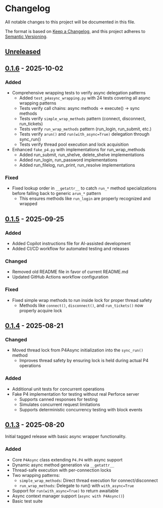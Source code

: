 # Changelog

All notable changes to this project will be documented in this file.

The format is based on [Keep a Changelog](https://keepachangelog.com/en/1.0.0/),
and this project adheres to [Semantic Versioning](https://semver.org/spec/v2.0.0.html).

## [Unreleased]

## [0.1.6] - 2025-10-02

### Added
- Comprehensive wrapping tests to verify async delegation patterns
  - Added `test_p4async_wrapping.py` with 24 tests covering all async wrapping patterns
  - Tests verify call chains: async methods → execute() → sync methods
  - Tests verify `simple_wrap_methods` pattern (connect, disconnect, run_tickets)
  - Tests verify `run_wrap_methods` pattern (run_login, run_submit, etc.)
  - Tests verify `arun()` and `run(with_async=True)` delegation through sync_run()
  - Tests verify thread pool execution and lock acquisition
- Enhanced `fake_p4.py` with implementations for run_wrap_methods
  - Added run_submit, run_shelve, delete_shelve implementations
  - Added run_login, run_password implementations
  - Added run_filelog, run_print, run_resolve implementations

### Fixed
- Fixed lookup order in `__getattr__` to catch `run_*` method specializations before falling back to generic `arun_*` pattern
  - This ensures methods like `run_login` are properly recognized and wrapped

## [0.1.5] - 2025-09-25

### Added
- Added Copilot instructions file for AI-assisted development
- Added CI/CD workflow for automated testing and releases

### Changed
- Removed old README file in favor of current README.md
- Updated GitHub Actions workflow configuration

### Fixed
- Fixed simple wrap methods to run inside lock for proper thread safety
  - Methods like `connect()`, `disconnect()`, and `run_tickets()` now properly acquire lock

## [0.1.4] - 2025-08-21

### Changed
- Moved thread lock from P4Async initialization into the `sync_run()` method
  - Improves thread safety by ensuring lock is held during actual P4 operations

### Added
- Additional unit tests for concurrent operations
- Fake P4 implementation for testing without real Perforce server
  - Supports canned responses for testing
  - Simulates concurrent request limitations
  - Supports deterministic concurrency testing with block events

## [0.1.3] - 2025-08-20

Initial tagged release with basic async wrapper functionality.

### Added
- Core `P4Async` class extending `P4.P4` with async support
- Dynamic async method generation via `__getattr__`
- Thread-safe execution with per-connection locks
- Two wrapping patterns:
  - `simple_wrap_methods`: Direct thread execution for connect/disconnect
  - `run_wrap_methods`: Delegate to run() with `with_async=True`
- Support for `run(with_async=True)` to return awaitable
- Async context manager support (`async with P4Async()`)
- Basic test suite

[Unreleased]: https://github.com/kristjanvalur/p4async/compare/v0.1.6...HEAD
[0.1.6]: https://github.com/kristjanvalur/p4async/compare/v0.1.5...v0.1.6
[0.1.5]: https://github.com/kristjanvalur/p4async/compare/v.0.1.4...v0.1.5
[0.1.4]: https://github.com/kristjanvalur/p4async/compare/v0.1.3...v.0.1.4
[0.1.3]: https://github.com/kristjanvalur/p4async/releases/tag/v0.1.3
